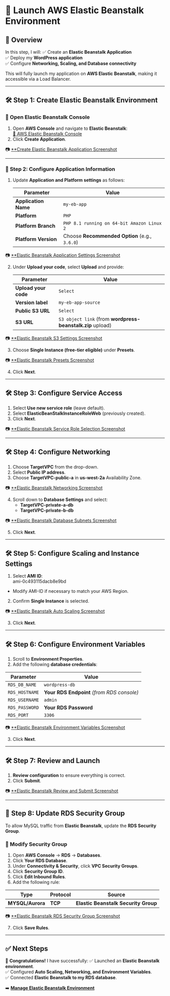 # **🚀 Launch AWS Elastic Beanstalk Environment**

## **📌 Overview**
In this step, I will:
✅ Create an **Elastic Beanstalk Application**  
✅ Deploy my **WordPress application**  
✅ Configure **Networking, Scaling, and Database connectivity**  

This will fully launch my application on **AWS Elastic Beanstalk**, making it accessible via a Load Balancer.

---

## **🛠️ Step 1: Create Elastic Beanstalk Environment**
### **🔹 Open Elastic Beanstalk Console**
1. Open **AWS Console** and navigate to **Elastic Beanstalk**:  
   [🔗 AWS Elastic Beanstalk Console](https://console.aws.amazon.com/elasticbeanstalk/)
2. Click **Create Application**.

📷 [**Create Elastic Beanstalk Application Screenshot](images/create-eb-app.png)

---

### **🔹 Step 2: Configure Application Information**
1. Update **Application and Platform settings** as follows:
   
   | Parameter          | Value |
   |--------------------|------------------------------|
   | **Application Name** | `my-eb-app` |
   | **Platform**        | `PHP` |
   | **Platform Branch** | `PHP 8.1 running on 64-bit Amazon Linux 2` |
   | **Platform Version** | Choose **Recommended Option** (e.g., `3.6.0`) |

📷 [**Elastic Beanstalk Application Settings Screenshot](images/eb-app-settings.png)

2. Under **Upload your code**, select **Upload** and provide:
   
   | Parameter            | Value |
   |----------------------|------------------------------------------------|
   | **Upload your code** | `Select` |
   | **Version label**    | `my-eb-app-source` |
   | **Public S3 URL**    | `Select` |
   | **S3 URL**           | `S3 object link` (from **wordpress-beanstalk.zip** upload) |

📷 [**Elastic Beanstalk S3 Settings Screenshot](images/eb-s3-settings.png)

3. Choose **Single Instance (free-tier eligible)** under **Presets**.

📷 [**Elastic Beanstalk Presets Screenshot](images/eb-presets.png)

4. Click **Next**.

---

## **🛠️ Step 3: Configure Service Access**
1. Select **Use new service role** (leave default).  
2. Select **ElasticBeanStalkInstanceRoleWeb** (previously created).  
3. Click **Next**.

📷 [**Elastic Beanstalk Service Role Selection Screenshot](images/eb-service-role.png)

---

## **🛠️ Step 4: Configure Networking**
1. Choose **TargetVPC** from the drop-down.
2. Select **Public IP address**.
3. Choose **TargetVPC-public-a** in **us-west-2a** Availability Zone.

📷 [**Elastic Beanstalk Networking Screenshot](images/eb-network.png)

4. Scroll down to **Database Settings** and select:
   - **TargetVPC-private-a-db**
   - **TargetVPC-private-b-db**

📷 [**Elastic Beanstalk Database Subnets Screenshot](images/eb-db-subnets.png)

5. Click **Next**.

---

## **🛠️ Step 5: Configure Scaling and Instance Settings**
1. Select **AMI ID**:  
ami-0c493115dacb8e9bd

- Modify AMI-ID if necessary to match your AWS Region.

2. Confirm **Single Instance** is selected.

📷 [**Elastic Beanstalk Auto Scaling Screenshot](images/eb-auto-scaling.png)

3. Click **Next**.

---

## **🛠️ Step 6: Configure Environment Variables**
1. Scroll to **Environment Properties**.
2. Add the following **database credentials**:

| Parameter       | Value |
|---------------|-----------------------------------------------|
| `RDS_DB_NAME`  | `wordpress-db` |
| `RDS_HOSTNAME` | **Your RDS Endpoint** *(from RDS console)* |
| `RDS_USERNAME` | `admin` |
| `RDS_PASSWORD` | **Your RDS Password** |
| `RDS_PORT`     | `3306` |

📷 [**Elastic Beanstalk Environment Variables Screenshot](images/eb-env-variables.png)

3. Click **Next**.

---

## **🛠️ Step 7: Review and Launch**
1. **Review configuration** to ensure everything is correct.
2. Click **Submit**.

📷 [**Elastic Beanstalk Review and Submit Screenshot](images/eb-review-submit.png)

---

## **🚀 Step 8: Update RDS Security Group**
To allow MySQL traffic from **Elastic Beanstalk**, update the **RDS Security Group**.

### **🔹 Modify Security Group**
1. Open **AWS Console** → **RDS** → **Databases**.
2. Click **Your RDS Database**.
3. Under **Connectivity & Security**, click **VPC Security Groups**.
4. Click **Security Group ID**.
5. Click **Edit Inbound Rules**.
6. Add the following rule:

| Type         | Protocol | Source |
|-------------|---------|------------------------------------|
| **MYSQL/Aurora** | **TCP** | **Elastic Beanstalk Security Group** |

📷 [**Elastic Beanstalk RDS Security Group Screenshot](images/eb-rds-security-group.png)

7. Click **Save Rules**.

---

## **✅ Next Steps**
🎉 **Congratulations!** I have successfully:
✅ Launched an **Elastic Beanstalk environment**.  
✅ Configured **Auto Scaling, Networking, and Environment Variables**.  
✅ Connected **Elastic Beanstalk to my RDS database**.  

➡️ **[Manage Elastic Beanstalk Environment](./replatform-eb-manage.md)**

